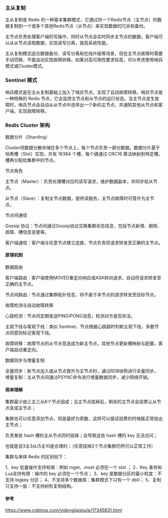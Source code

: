 ### 主从复制

主从复制是 Redis 的一种基本集群模式，它通过将一个Redis节点（主节点）的数据复制到一个或多个其他Redis节点（从节点）来实现数据的冗余和备份。

主节点负责处理客户端的写操作，同时从节点会实时同步主节点的数据。客户端可以从从节点读取数据，实现读写分离，提高系统性能。

主从复制模式适合数据备份、读写分离和在线升级等场景，但在主节点故障时需要手动切换，不能自动实现故障转移。如果对高可用性要求较高，可以考虑使用哨兵模式或Cluster模式。

### Sentinel 模式

哨兵模式是在主从复制基础上加入了哨兵节点，实现了自动故障转移。哨兵节点是一种特殊的 Redis 节点，它会监控主节点和从节点的运行状态。当主节点发生故障时，哨兵节点会自动从从节点中选举出一个新的主节点，并通知其他从节点和客户端，实现故障转移。

### Redis Cluster 架构

数据分片（Sharding）

Cluster将数据分散存储在多个节点上，每个节点负责一部分数据。数据分片基于哈希槽（Slot）实现，共有 16384 个槽，每个键通过 CRC16 算法映射到特定槽，槽再分配给集群中的节点。

节点角色

主节点（Master）：负责处理槽对应的读写请求，维护数据副本，并同步给从节点。

从节点（Slave）：复制主节点数据，提供读服务，主节点故障时可晋升为主节点。

节点间通信

Gossip 协议：节点间通过Gossip协议交换集群状态信息，包括节点新增、删除、故障、槽信息变更等。

客户端通信：客户端与任意节点建立连接，节点负责将请求转发至正确的主节点。

#### 原理机制

数据路由

客户端路由：客户端使用MOVED重定向响应或ASK转向请求，自动将请求转发至正确的主节点。

节点间路由：节点通过集群拓扑信息，将不属于本节点的请求转发至目标节点。

故障检测与自动故障转移

心跳检测：节点间定期发送PING/PONG消息，检测对方是否存活。

主观下线与客观下线：类似 Sentinel，节点根据心跳超时判断主观下线，多数节点同意则标记客观下线。

故障转移：故障节点的从节点竞选成为新主节点，其他节点更新槽映射与配置，客户端自动重定向。

数据同步与增量复制

全量同步：新节点加入或从节点晋升为主节点时，通过RDB快照进行全量同步。
增量复制：主从节点间通过PSYNC命令进行增量数据同步，减少网络开销。

#### 简单理解

集群最少由三主三从6个节点组成；当主节点挂掉后，剩余的主节点会投票让从节点变成主节点；

集群也可以任意添加节点，但是最好为奇数，这样可以报证投票的时候能正常投出主节点；

负责某些 hash 槽的主从节点同时挂掉；会导致这些 hash 槽的 key 无法访问；

也就是说3主3从/5主10是合理的；（任意挂掉2个节点集群仍然可以正常工作）





集群与单体 Redis 的区别如下：

1、key 批量操作支持有限：例如 mget、mset 必须在一个 slot ；
2、Key 事务和Lua支持有限：操作的 key 必须在一个节点；
3、key 是数据分区的最小粒度：不支持 bigkey 分区；
4、不支持多个数据库：集群模式下只有一个 db0；
5、复制只支持一层：不支持树形复制结构。





#### 参考

https://www.cnblogs.com/yidengjiagou/p/17345831.html